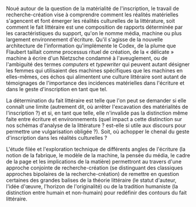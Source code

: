 Noué autour de la question de la matérialité de l'inscription, le
travail de recherche-création vise à comprendre comment les réalités
matérielles s'agencent et font émerger les réalités culturelles de la littérature, soit comment le fait littéraire est une composition de rapports déterminée par les caractéristiques du support, qu'on le nomme média, machine ou plus largement environnement d'écriture. Qu'il s'agisse de la nouvelle architecture de l'information qu'implémente le Codex, de la plume que Flaubert taillait comme processus rituel de création, de la « délicate » machine à écrire d'un Nietzsche condamné à l'aveuglement, ou de l'ambiguité des termes *computers* et *typewriter* qui peuvent autant désigner les femmes qui utilisaient des machines spécifiques que les machines en elles-mêmes, ces échos qui alimentent une culture
littéraire sont autant de témoignages de l'importance des incidences matérielles dans l'écriture et dans le geste d'inscription en tant que tel. 

La détermination du fait littéraire est telle que l'on peut se demander si elle connaît une limite (autrement dit, où arrêter l'excavation des matérialités de l'inscription ?) et si, en tant que telle, elle n'invalide pas la distinction même faite entre écriture et environnements (quel impact a cette distinction sur nos schémas d'analyse de la littérature ? est-elle si utile aux discours pour permettre une vulgarisation obligée ?). Soit, où achopper le chenal du
geste d'inscription dans les réalités culturelles ? 

L'étude filée et l'exploration technique de différents angles de l'écriture (la notion de la fabrique, le modèle de la machine, la pensée du média, le cadre de la page et les implications de la matière) permettront au travers d'une approche conjointe de recherche-création (se distinguant des classiques approches bipolaires de la recherche-création) de remettre en question certaines des grandes balises de la théorie littéraire (le statut d'auteur, l'idée d'œuvre, l'horizon de l'originalité) ou de la tradition humaniste (la distinction entre humain et non-humain) pour redéfinir des contours du fait littéraire.
